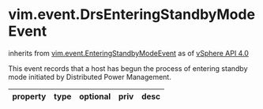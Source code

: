 vim.event.DrsEnteringStandbyModeEvent
=====================================
inherits from [vim.event.EnteringStandbyModeEvent](docs/vim.event.EnteringStandbyModeEvent.md)
as of [vSphere API 4.0](vim.version.md#vim.version.version5)


This event records that a host has begun the process of   entering standby mode initiated by Distributed Power Management.

| property | type | optional | priv | desc |
|:---------|:-----|:---------|:-----|:-----|


